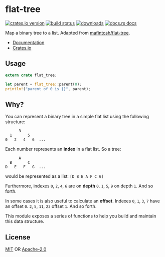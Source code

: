 # flat-tree

[![crates.io version][1]][2] [![build status][3]][4]
[![downloads][5]][6] [![docs.rs docs][7]][8]

Map a binary tree to a list. Adapted from
[mafintosh/flat-tree](https://github.com/mafintosh/flat-tree).

- [Documentation][8]
- [Crates.io][2]

## Usage
```rust
extern crate flat_tree;

let parent = flat_tree::parent(0);
println!("parent of 0 is {}", parent);
```

## Why?
You can represent a binary tree in a simple flat list using the following
structure:

```text
      3
  1       5
0   2   4   6  ...
```

Each number represents an **index** in a flat list. So a tree:

```text
      A
  B       C
D   E   F   G  ...
```

would be represented as a list: `[D B E A F C G]`

Furthermore, indexes `0`, `2`, `4`, `6` are on **depth** `0`. `1`, `5`, `9` on depth `1`. And so forth.

In some cases it is also useful to calculate an **offset**. Indexes `0`, `1`, `3`, `7` have an offset `0`. `2`, `5`, `11`, `23` offset `1`. And so forth.

This module exposes a series of functions to help you build and maintain
this data structure.

## License
[MIT](./LICENSE-MIT) OR [Apache-2.0](./LICENSE-APACHE)

[1]: https://img.shields.io/crates/v/flat-tree.svg?style=flat-square
[2]: https://crates.io/crates/flat-tree
[3]: https://img.shields.io/travis/datrs/flat-tree.svg?style=flat-square
[4]: https://travis-ci.org/datrs/flat-tree
[5]: https://img.shields.io/crates/d/flat-tree.svg?style=flat-square
[6]: https://crates.io/crates/flat-tree
[7]: https://docs.rs/flat-tree/badge.svg
[8]: https://docs.rs/flat-tree

